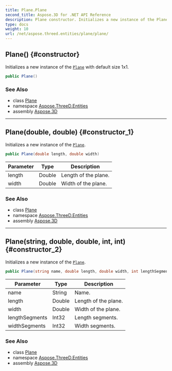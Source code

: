 ```yaml
---
title: Plane.Plane
second_title: Aspose.3D for .NET API Reference
description: Plane constructor. Initializes a new instance of the Plane with default size 1x1
type: docs
weight: 10
url: /net/aspose.threed.entities/plane/plane/
---
```

## Plane() {#constructor}

Initializes a new instance of the [`Plane`](../) with default size 1x1.

```csharp
public Plane()
```

### See Also

* class [Plane](../)
* namespace [Aspose.ThreeD.Entities](../../plane/)
* assembly [Aspose.3D](../../../)

---

## Plane(double, double) {#constructor_1}

Initializes a new instance of the [`Plane`](../).

```csharp
public Plane(double length, double width)
```

| Parameter | Type | Description |
| --- | --- | --- |
| length | Double | Length of the plane. |
| width | Double | Width of the plane. |

### See Also

* class [Plane](../)
* namespace [Aspose.ThreeD.Entities](../../plane/)
* assembly [Aspose.3D](../../../)

---

## Plane(string, double, double, int, int) {#constructor_2}

Initializes a new instance of the [`Plane`](../).

```csharp
public Plane(string name, double length, double width, int lengthSegments, int widthSegments)
```

| Parameter | Type | Description |
| --- | --- | --- |
| name | String | Name. |
| length | Double | Length of the plane. |
| width | Double | Width of the plane. |
| lengthSegments | Int32 | Length segments. |
| widthSegments | Int32 | Width segments. |

### See Also

* class [Plane](../)
* namespace [Aspose.ThreeD.Entities](../../plane/)
* assembly [Aspose.3D](../../../)


